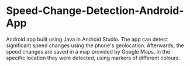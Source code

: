 # Speed-Change-Detection-Android-App
Android app built using Java in Android Studio. The app can detect significant speed changes using the phone's geolocation. Afterwards, the speed changes are saved in a map provided by Google Maps, in the specific location they were detected, using markers of different colours. 
